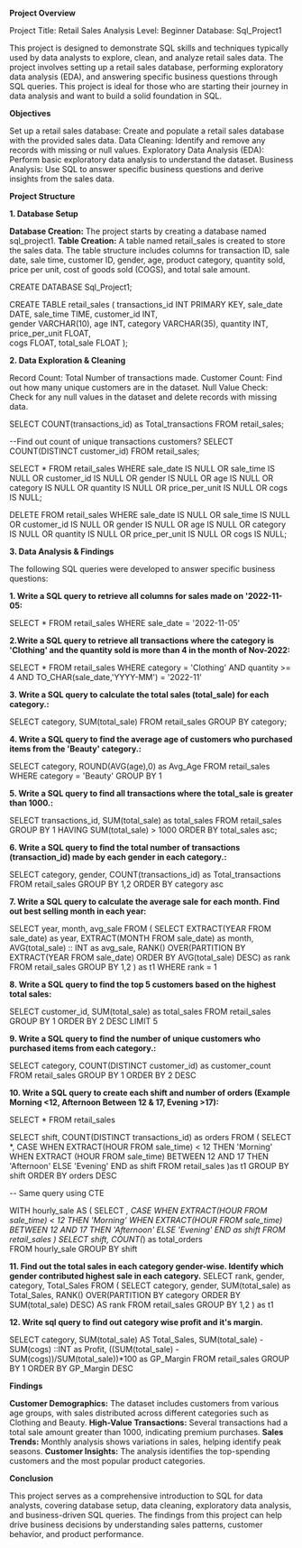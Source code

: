 **Project Overview**

Project Title: Retail Sales Analysis
Level: Beginner
Database: Sql_Project1

This project is designed to demonstrate SQL skills and techniques typically used by data analysts to explore, clean, and analyze retail sales data. The project involves setting up a retail sales database, performing exploratory data analysis (EDA), and answering specific business questions through SQL queries. This project is ideal for those who are starting their journey in data analysis and want to build a solid foundation in SQL.

**Objectives**

Set up a retail sales database: Create and populate a retail sales database with the provided sales data.
Data Cleaning: Identify and remove any records with missing or null values.
Exploratory Data Analysis (EDA): Perform basic exploratory data analysis to understand the dataset.
Business Analysis: Use SQL to answer specific business questions and derive insights from the sales data.


**Project Structure**

**1. Database Setup**
   
**Database Creation:** The project starts by creating a database named sql_project1.
**Table Creation:** A table named retail_sales is created to store the sales data. The table structure includes columns for transaction ID, sale date, sale time, customer ID, gender, age, product category, quantity sold, price per unit, cost of goods sold (COGS), and total sale amount.

CREATE DATABASE Sql_Project1;

CREATE TABLE retail_sales
(
    transactions_id INT PRIMARY KEY,
    sale_date DATE,	
    sale_time TIME,
    customer_id INT,	
    gender VARCHAR(10),
    age INT,
    category VARCHAR(35),
    quantity INT,
    price_per_unit FLOAT,	
    cogs FLOAT,
    total_sale FLOAT
);

**2. Data Exploration & Cleaning**

Record Count: Total Number of transactions made.
Customer Count: Find out how many unique customers are in the dataset.
Null Value Check: Check for any null values in the dataset and delete records with missing data.

SELECT
	COUNT(transactions_id) as Total_transactions
FROM retail_sales;
	
--Find out count of unique transactions customers?
SELECT
	COUNT(DISTINCT customer_id)
FROM retail_sales;

SELECT * FROM retail_sales
WHERE 
    sale_date IS NULL OR sale_time IS NULL OR customer_id IS NULL OR 
    gender IS NULL OR age IS NULL OR category IS NULL OR 
    quantity IS NULL OR price_per_unit IS NULL OR cogs IS NULL;

DELETE FROM retail_sales
WHERE 
    sale_date IS NULL OR sale_time IS NULL OR customer_id IS NULL OR 
    gender IS NULL OR age IS NULL OR category IS NULL OR 
    quantity IS NULL OR price_per_unit IS NULL OR cogs IS NULL;

**3. Data Analysis & Findings**

The following SQL queries were developed to answer specific business questions:

**1. Write a SQL query to retrieve all columns for sales made on '2022-11-05:**

SELECT
	*
FROM retail_sales
WHERE sale_date = '2022-11-05'

**2.Write a SQL query to retrieve all transactions where the category is 'Clothing' and the quantity sold is more than 4 in the month of Nov-2022:**


SELECT
	*
FROM retail_sales
WHERE category = 'Clothing'
AND quantity >= 4
AND TO_CHAR(sale_date,'YYYY-MM') = '2022-11'

**3. Write a SQL query to calculate the total sales (total_sale) for each category.:**

SELECT
	category,
	SUM(total_sale)
FROM retail_sales
GROUP BY category;

**4. Write a SQL query to find the average age of customers who purchased items from the 'Beauty' category.:**

SELECT
	category,
	ROUND(AVG(age),0) as Avg_Age
FROM retail_sales
WHERE category = 'Beauty'
GROUP BY 1

**5. Write a SQL query to find all transactions where the total_sale is greater than 1000.:**

SELECT
	transactions_id,
	SUM(total_sale) as total_sales
FROM retail_sales
GROUP BY 1
HAVING SUM(total_sale) > 1000
ORDER BY total_sales asc;

**6. Write a SQL query to find the total number of transactions (transaction_id) made by each gender in each category.:**
	
SELECT
	category,
	gender,
	COUNT(transactions_id) as Total_transactions
FROM retail_sales
GROUP BY 1,2
ORDER BY category asc

**7. Write a SQL query to calculate the average sale for each month. Find out best selling month in each year:**

SELECT
	year,
	month,
	avg_sale
FROM
(
SELECT
	EXTRACT(YEAR FROM sale_date) as year,
	EXTRACT(MONTH FROM sale_date) as month,
	AVG(total_sale) :: INT as avg_sale,
	RANK() OVER(PARTITION BY EXTRACT(YEAR FROM sale_date) ORDER BY AVG(total_sale) DESC) as rank
FROM retail_sales
GROUP BY 1,2
) as t1
WHERE rank = 1

**8. Write a SQL query to find the top 5 customers based on the highest total sales:**

SELECT
	customer_id,
	SUM(total_sale) as total_sales
FROM retail_sales
GROUP BY 1
ORDER BY 2 DESC
LIMIT 5


**9. Write a SQL query to find the number of unique customers who purchased items from each category.:**

SELECT
	category,
	COUNT(DISTINCT customer_id) as customer_count
FROM retail_sales
GROUP BY 1
ORDER BY 2 DESC


**10. Write a SQL query to create each shift and number of orders (Example Morning <12, Afternoon Between 12 & 17, Evening >17):**

SELECT * FROM retail_sales

SELECT
	shift,
	COUNT(DISTINCT transactions_id) as orders
FROM
(
SELECT
	*,
	CASE
		WHEN EXTRACT(HOUR FROM sale_time) < 12 THEN 'Morning'
		WHEN EXTRACT (HOUR FROM sale_time) BETWEEN 12 AND 17 THEN 'Afternoon'
		ELSE 'Evening'
	END as shift
FROM retail_sales
)as t1
GROUP BY shift
ORDER BY orders DESC

-- Same query using CTE

WITH hourly_sale
AS
(
SELECT *,
    CASE
        WHEN EXTRACT(HOUR FROM sale_time) < 12 THEN 'Morning'
        WHEN EXTRACT(HOUR FROM sale_time) BETWEEN 12 AND 17 THEN 'Afternoon'
        ELSE 'Evening'
    END as shift
FROM retail_sales
)
SELECT 
    shift,
    COUNT(*) as total_orders    
FROM hourly_sale
GROUP BY shift

**11. Find out the total sales in each category gender-wise. Identify which gender contributed highest sale in each category.**
SELECT
	rank,
	gender,
	category,
	Total_Sales
FROM
(
SELECT
	category,
	gender,
	SUM(total_sale) as Total_Sales,
	RANK() OVER(PARTITION BY category ORDER BY SUM(total_sale) DESC) AS rank
FROM retail_sales
GROUP BY 1,2
) as t1

**12. Write sql query to find out category wise profit and it's margin.**

SELECT
	category,
	SUM(total_sale) AS Total_Sales,
	SUM(total_sale) - SUM(cogs) ::INT as Profit,
	((SUM(total_sale) - SUM(cogs))/SUM(total_sale))*100 as GP_Margin
FROM retail_sales
GROUP BY 1
ORDER BY GP_Margin DESC

**Findings**

**Customer Demographics:** The dataset includes customers from various age groups, with sales distributed across different categories such as Clothing and Beauty.
**High-Value Transactions:** Several transactions had a total sale amount greater than 1000, indicating premium purchases.
**Sales Trends:** Monthly analysis shows variations in sales, helping identify peak seasons.
**Customer Insights:** The analysis identifies the top-spending customers and the most popular product categories.

**Conclusion**

This project serves as a comprehensive introduction to SQL for data analysts, covering database setup, data cleaning, exploratory data analysis, and business-driven SQL queries. The findings from this project can help drive business decisions by understanding sales patterns, customer behavior, and product performance.

